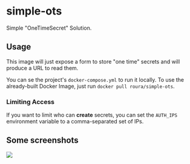 # simple-ots
Simple "OneTimeSecret" Solution.

## Usage
This image will just expose a form to store "one time" secrets and will produce a URL to read them.

You can se the project's `docker-compose.yml` to run it locally. To use the already-built Docker Image, just run `docker pull roura/simple-ots`.

### Limiting Access
If you want to limit who can **create** secrets, you can set the `AUTH_IPS` environment variable to a comma-separated set of IPs.

## Some screenshots
![](https://github.com/rouralberto/simple-ots/assets/7732989/0bb84ae0-88ee-4fe9-a634-e104e8944c06)
